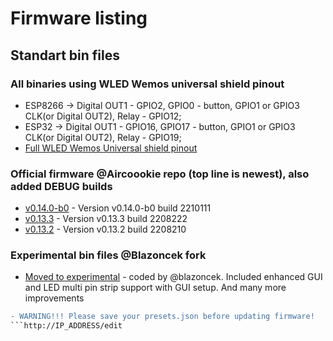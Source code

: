 # Firmware listing

## Standart bin files

### All binaries using WLED Wemos universal shield pinout

- ESP8266 -> Digital OUT1 - GPIO2, GPIO0 - button, GPIO1 or GPIO3 CLK(or Digital OUT2), Relay - GPIO12;
- ESP32 -> Digital OUT1 - GPIO16, GPIO17 - button, GPIO1 or GPIO3 CLK(or Digital OUT2), Relay - GPIO19;
- [Full WLED Wemos Universal shield pinout](https://github.com/srg74/WLED-wemos-shield/wiki/Pinout)

### Official firmware @Aircoookie repo (top line is newest), also added DEBUG builds

- [v0.14.0-b0](https://github.com/srg74/WLED-wemos-shield/tree/master/resources/Firmware/WLED_wemos_shield/v0.14.0-b0) - Version v0.14.0-b0 build 2210111
- [v0.13.3](https://github.com/srg74/WLED-wemos-shield/tree/master/resources/Firmware/WLED_wemos_shield/v0.13.3) - Version v0.13.3 build 2208222
- [v0.13.2](https://github.com/srg74/WLED-wemos-shield/tree/master/resources/Firmware/WLED_wemos_shield/v0.13.2) - Version v0.13.2 build 2208210

### Experimental bin files @Blazoncek fork

- [Moved to experimental](https://github.com/srg74/WLED-wemos-shield/tree/master/resources/experimental) - coded by @blazoncek. Included enhanced GUI and LED multi pin strip support with GUI setup. And many more improvements

```diff
- WARNING!!! Please save your presets.json before updating firmware!
```http://IP_ADDRESS/edit
```
